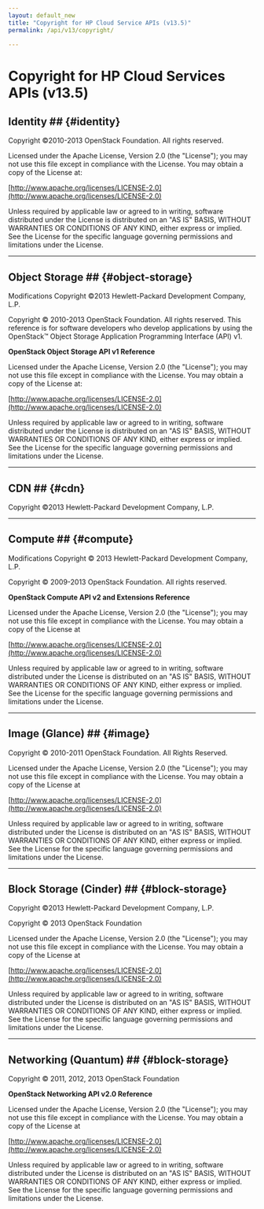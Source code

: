 ```yaml
---
layout: default_new
title: "Copyright for HP Cloud Service APIs (v13.5)"
permalink: /api/v13/copyright/

---
```


# Copyright for HP Cloud Services APIs (v13.5)

## Identity  ## {#identity}

Copyright ©2010-2013 OpenStack Foundation.   All rights reserved.

Licensed under the Apache License, Version 2.0 (the "License"); you may not use this file except in compliance with the License. You may obtain a copy of the License at:

[http://www.apache.org/licenses/LICENSE-2.0](http://www.apache.org/licenses/LICENSE-2.0)

Unless required by applicable law or agreed to in writing, software distributed under the License is distributed on an "AS IS" BASIS, WITHOUT WARRANTIES OR CONDITIONS OF ANY KIND, either express or implied. See the License for the specific language governing permissions and limitations under the License.

----

## Object Storage ## {#object-storage}

Modifications Copyright ©2013 Hewlett-Packard Development Company, L.P.

Copyright © 2010-2013 OpenStack Foundation.   All rights reserved.
This reference is for software developers who develop applications by using the OpenStack™ Object Storage Application Programming Interface (API) v1.

**OpenStack Object Storage API v1 Reference**

Licensed under the Apache License, Version 2.0 (the "License"); you may not use this file except in compliance with the License. You may obtain a copy of the License at:

[http://www.apache.org/licenses/LICENSE-2.0](http://www.apache.org/licenses/LICENSE-2.0)

Unless required by applicable law or agreed to in writing, software distributed under the License is distributed on an "AS IS" BASIS, WITHOUT WARRANTIES OR CONDITIONS OF ANY KIND, either express or implied. See the License for the specific language governing permissions and limitations under the License.

----

## CDN ## {#cdn}

Copyright ©2013 Hewlett-Packard Development Company, L.P.

----

## Compute ## {#compute}

Modifications Copyright © 2013 Hewlett-Packard Development Company, L.P.

Copyright © 2009-2013 OpenStack Foundation.  All rights reserved.

**OpenStack Compute API v2 and Extensions Reference**

Licensed under the Apache License, Version 2.0 (the "License"); you may not use this file except in compliance with the License. You may obtain a copy of the License at

[http://www.apache.org/licenses/LICENSE-2.0](http://www.apache.org/licenses/LICENSE-2.0)

Unless required by applicable law or agreed to in writing, software distributed under the License is distributed on an "AS IS" BASIS, WITHOUT WARRANTIES OR CONDITIONS OF ANY KIND, either express or implied. See the License for the specific language governing permissions and limitations under the License.

----

## Image (Glance) ## {#image}

Copyright © 2010-2011 OpenStack Foundation. All Rights Reserved.

Licensed under the Apache License, Version 2.0 (the "License"); you may not use this file except in compliance with the License. You may obtain a copy of the License at

[http://www.apache.org/licenses/LICENSE-2.0](http://www.apache.org/licenses/LICENSE-2.0)

Unless required by applicable law or agreed to in writing, software distributed under the License is distributed on an "AS IS" BASIS, WITHOUT WARRANTIES OR CONDITIONS OF ANY KIND, either express or implied. See the License for the specific language governing permissions and limitations under the License.

----

## Block Storage (Cinder) ## {#block-storage}

Copyright ©2013 Hewlett-Packard Development Company, L.P.

Copyright © 2013 OpenStack Foundation

Licensed under the Apache License, Version 2.0 (the "License"); you may not use this file except in compliance with the License. You may obtain a copy of the License at

[http://www.apache.org/licenses/LICENSE-2.0](http://www.apache.org/licenses/LICENSE-2.0)

Unless required by applicable law or agreed to in writing, software distributed under the License is distributed on an "AS IS" BASIS, WITHOUT WARRANTIES OR CONDITIONS OF ANY KIND, either express or implied. See the License for the specific language governing permissions and limitations under the License.

----

## Networking (Quantum) ## {#block-storage}

Copyright © 2011, 2012, 2013 OpenStack Foundation

**OpenStack Networking API v2.0 Reference**

Licensed under the Apache License, Version 2.0 (the "License"); you may not use this file except in compliance with the License. You may obtain a copy of the License at

[http://www.apache.org/licenses/LICENSE-2.0](http://www.apache.org/licenses/LICENSE-2.0)

Unless required by applicable law or agreed to in writing, software distributed under the License is distributed on an "AS IS" BASIS, WITHOUT WARRANTIES OR CONDITIONS OF ANY KIND, either express or implied. See the License for the specific language governing permissions and limitations under the License.


